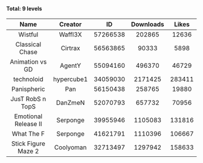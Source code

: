 #### Total: 9 levels

| Name | Creator | ID | Downloads | Likes |
|:---:|:---:|:---:|:---:|:---:|
| Wistful | Waffl3X | 57266538 | 202865 | 12636
| Classical Chase | Cirtrax | 56563865 | 90333 | 5898
| Animation vs GD | AgentY | 55094160 | 496370 | 46729
| technoloid | hypercube1 | 34059030 | 2171425 | 283411
| Panispheric | Pan | 56150438 | 258765 | 19880
| JusT RobS n TopS | DanZmeN | 52070793 | 657732 | 70956
| Emotional Release II | Serponge | 39955946 | 1105083 | 131816
| What The F | Serponge | 41621791 | 1110396 | 106667
| Stick Figure Maze 2 | Coolyoman | 32713497 | 1297942 | 158633
